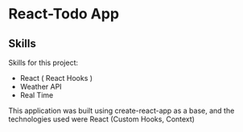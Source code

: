 # React-Todo App

## Skills
Skills for this project:

- React ( React Hooks ) 
- Weather API
- Real Time 

This application was built using create-react-app as a base, 
and the technologies used were React (Custom Hooks, Context)
